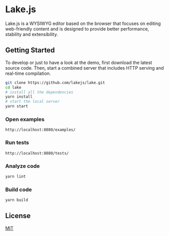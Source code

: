 # Lake.js

Lake.js is a WYSIWYG editor based on the browser that focuses on editing web-friendly content and is designed to provide better performance, stability and extensibility.

## Getting Started

To develop or just to have a look at the demo, first download the latest source code. Then, start a combined server that includes HTTP serving and real-time compilation.

``` bash
git clone https://github.com/lakejs/lake.git
cd lake
# install all the dependencies
yarn install
# start the local server
yarn start
```

### Open examples

```text
http://localhost:8080/examples/
```

### Run tests

```text
http://localhost:8080/tests/
```

### Analyze code

```bash
yarn lint
```

### Build code

```bash
yarn build
```

## License

[MIT](https://github.com/lakejs/lake/blob/master/LICENSE)
